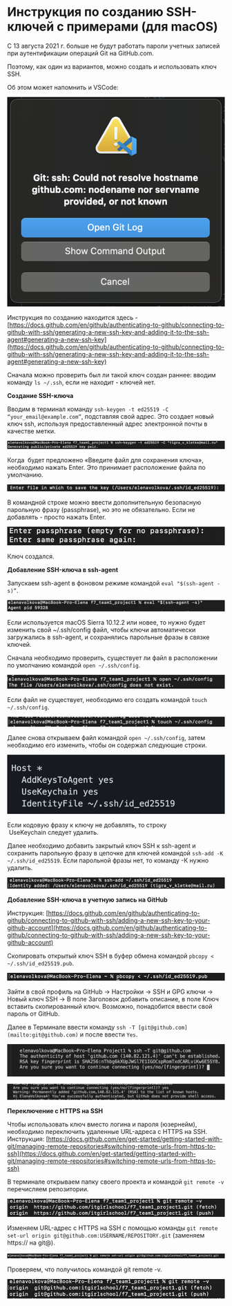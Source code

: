 # Инструкция по созданию SSH-ключей с примерами (для macOS)

С 13 августа 2021 г. больше не будут работать пароли учетных записей при аутентификации операций Git на GitHub.com.

Поэтому, как один из вариантов, можно создать и использовать ключ  SSH.

Об этом может напомнить и VSCode:

![предупреждение vscode про ключи](/pictures/ssh/Untitled.png)


Инструкция по созданию находится здесь - [https://docs.github.com/en/github/authenticating-to-github/connecting-to-github-with-ssh/generating-a-new-ssh-key-and-adding-it-to-the-ssh-agent#generating-a-new-ssh-key](https://docs.github.com/en/github/authenticating-to-github/connecting-to-github-with-ssh/generating-a-new-ssh-key-and-adding-it-to-the-ssh-agent#generating-a-new-ssh-key)

Сначала можно проверить был ли такой ключ создан раннее: вводим команду `ls ~/.ssh`, если не находит - ключей нет.


**Создание SSH-ключа**

Вводим в терминал команду `ssh-keygen -t ed25519 -C “your_email@example.com”`, подставляя свой адрес. Это создает новый ключ ssh, используя предоставленный адрес электронной почты в качестве метки.

![screenshot](/pictures/ssh/Untitled-1.png)

Когда  будет предложено «Введите файл для сохранения ключа», необходимо нажать Enter. Это принимает расположение файла по умолчанию.

![screenshot](/pictures/ssh/Untitled-2.png)

В командной строке можно ввести дополнительную безопасную парольную фразу (passphrase), но это не обязательно. Если не добавлять - просто нажать Enter.

![screenshot](/pictures/ssh/Untitled-3.png)

Ключ создался.

**Добавление SSH-ключа в ssh-agent**

Запускаем ssh-agent в фоновом режиме командой `eval "$(ssh-agent -s)”`.

![screenshot](/pictures/ssh/Untitled-4.png)

Если используется macOS Sierra 10.12.2 или новее, то нужно будет изменить свой ~/.ssh/config файл, чтобы ключи автоматически загружались в ssh-agent, и сохранялись парольные фразы в связке ключей.

Сначала необходимо проверить, существует ли файл в расположении по умолчанию командой `open ~/.ssh/config`.

![screenshot](/pictures/ssh/Untitled-5.png)

Если файл не существует, необходимо его создать командой `touch ~/.ssh/config`.

![screenshot](/pictures/ssh/Untitled-6.png)

Далее снова открываем файл командой `open ~/.ssh/config`, затем необходимо его изменить, чтобы он содержал следующие строки.

![screenshot](/pictures/ssh/Untitled-7.png)

Если кодовую фразу к ключу не добавлять, то строку  UseKeychain следует удалить.

Далее необходимо добавить закрытый ключ SSH к ssh-agent и сохранить парольную фразу в цепочке для ключей командой `ssh-add -K ~/.ssh/id_ed25519`. Если парольной фразы нет, то команду -К нужно удалить.

![screenshot](/pictures/ssh/Untitled-8.png)

**Добавление SSH-ключа в учетную запись на GitHub**

Инструкция: [https://docs.github.com/en/github/authenticating-to-github/connecting-to-github-with-ssh/adding-a-new-ssh-key-to-your-github-account](https://docs.github.com/en/github/authenticating-to-github/connecting-to-github-with-ssh/adding-a-new-ssh-key-to-your-github-account)

Скопировать открытый ключ SSH в буфер обмена командой `pbcopy < ~/.ssh/id_ed25519.pub`.

![screenshot](/pictures/ssh/Untitled-9.png)

Зайти в свой профиль на GitHub -> Настройки -> SSH и GPG ключи -> Новый ключ SSH -> В поле Заголовок добавить описание, в поле Ключ вставить скопированный ключ. Возможно, понадобится ввести свой пароль от GitHub.

Далее в Терминале ввести команду `ssh -T [git@github.com](mailto:git@github.com)` и после ввести `Yes`.

![screenshot](/pictures/ssh/Untitled-10.png)

![screenshot](/pictures/ssh/Untitled-11.png)

**Переключение с HTTPS на SSH**

Чтобы использовать ключ вместо логина и пароля (юзернейм), необходимо переключить удаленные URL-адреса с HTTPS на SSH. Инструкция: [https://docs.github.com/en/get-started/getting-started-with-git/managing-remote-repositories#switching-remote-urls-from-https-to-ssh](https://docs.github.com/en/get-started/getting-started-with-git/managing-remote-repositories#switching-remote-urls-from-https-to-ssh)

В терминале открываем папку своего проекта и командой `git remote -v` перечисляем репозитории.

![screenshot](/pictures/ssh/Untitled-12.png)

Изменяем URL-адрес с HTTPS на SSH с помощью команды `git remote set-url origin git@github.com:USERNAME/REPOSITORY.git` (заменяем https:// на git@).

![screenshot](/pictures/ssh/Untitled-13.png)

Проверяем, что получилось командой git remote -v.

![screenshot](/pictures/ssh/Untitled-14.png)
